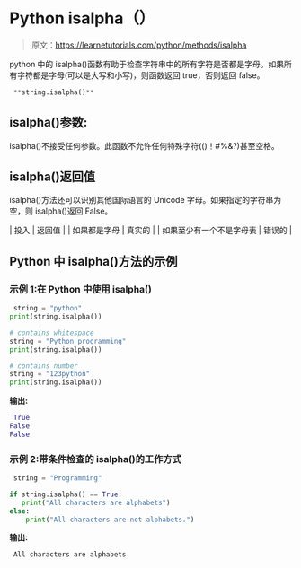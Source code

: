 # Python isalpha（）

> 原文：<https://learnetutorials.com/python/methods/isalpha>

python 中的 isalpha()函数有助于检查字符串中的所有字符是否都是字母。如果所有字符都是字母(可以是大写和小写)，则函数返回 true，否则返回 false。

```py
 **string.isalpha()** 

```

## isalpha()参数:

isalpha()不接受任何参数。此函数不允许任何特殊字符(()！#%&?)甚至空格。

## isalpha()返回值

isalpha()方法还可以识别其他国际语言的 Unicode 字母。如果指定的字符串为空，则 isalpha()返回 False。

| 投入 | 返回值 |
| 如果都是字母 | 真实的 |
| 如果至少有一个不是字母表 | 错误的 |

## Python 中 isalpha()方法的示例

### 示例 1:在 Python 中使用 isalpha()

```py
 string = "python"
print(string.isalpha())

# contains whitespace
string = "Python programming"
print(string.isalpha())

# contains number
string = "123python"
print(string.isalpha()) 

```

**输出:**

```py
 True
False
False 
```

### 示例 2:带条件检查的 isalpha()的工作方式

```py
 string = "Programming"

if string.isalpha() == True:
   print("All characters are alphabets")
else:
    print("All characters are not alphabets.") 

```

**输出:**

```py
 All characters are alphabets 
```